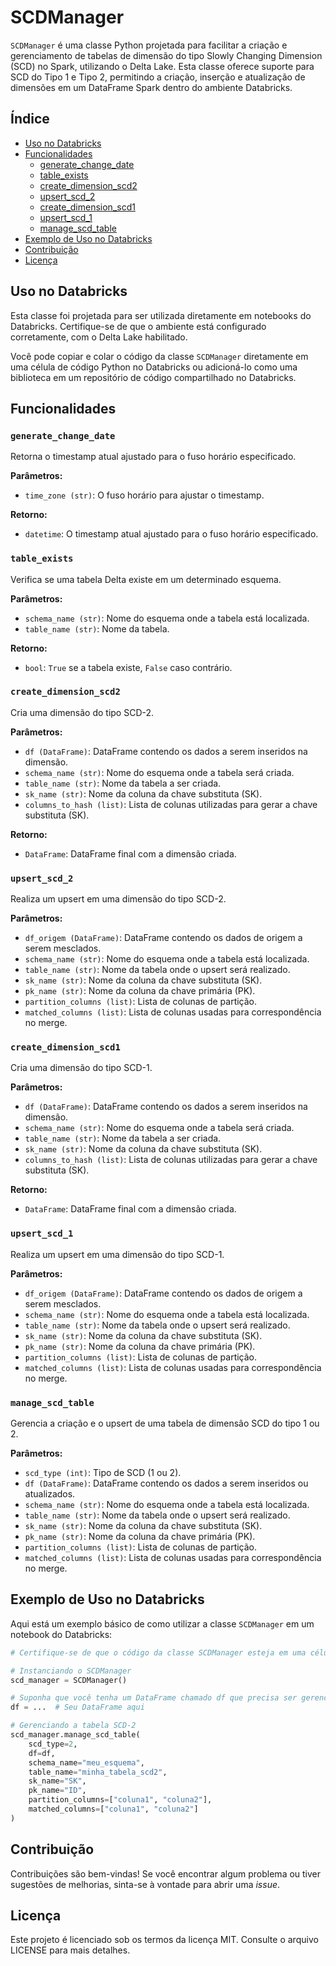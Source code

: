 # SCDManager

`SCDManager` é uma classe Python projetada para facilitar a criação e gerenciamento de tabelas de dimensão do tipo Slowly Changing Dimension (SCD) no Spark, utilizando o Delta Lake. Esta classe oferece suporte para SCD do Tipo 1 e Tipo 2, permitindo a criação, inserção e atualização de dimensões em um DataFrame Spark dentro do ambiente Databricks.

## Índice

- [Uso no Databricks](#uso-no-databricks)
- [Funcionalidades](#funcionalidades)
  - [generate_change_date](#generate_change_date)
  - [table_exists](#table_exists)
  - [create_dimension_scd2](#create_dimension_scd2)
  - [upsert_scd_2](#upsert_scd_2)
  - [create_dimension_scd1](#create_dimension_scd1)
  - [upsert_scd_1](#upsert_scd_1)
  - [manage_scd_table](#manage_scd_table)
- [Exemplo de Uso no Databricks](#exemplo-de-uso-no-databricks)
- [Contribuição](#contribuição)
- [Licença](#licença)

## Uso no Databricks

Esta classe foi projetada para ser utilizada diretamente em notebooks do Databricks. Certifique-se de que o ambiente está configurado corretamente, com o Delta Lake habilitado.

Você pode copiar e colar o código da classe `SCDManager` diretamente em uma célula de código Python no Databricks ou adicioná-lo como uma biblioteca em um repositório de código compartilhado no Databricks.

## Funcionalidades

### `generate_change_date`

Retorna o timestamp atual ajustado para o fuso horário especificado.

**Parâmetros:**

- `time_zone (str)`: O fuso horário para ajustar o timestamp.

**Retorno:**

- `datetime`: O timestamp atual ajustado para o fuso horário especificado.

### `table_exists`

Verifica se uma tabela Delta existe em um determinado esquema.

**Parâmetros:**

- `schema_name (str)`: Nome do esquema onde a tabela está localizada.
- `table_name (str)`: Nome da tabela.

**Retorno:**

- `bool`: `True` se a tabela existe, `False` caso contrário.

### `create_dimension_scd2`

Cria uma dimensão do tipo SCD-2.

**Parâmetros:**

- `df (DataFrame)`: DataFrame contendo os dados a serem inseridos na dimensão.
- `schema_name (str)`: Nome do esquema onde a tabela será criada.
- `table_name (str)`: Nome da tabela a ser criada.
- `sk_name (str)`: Nome da coluna da chave substituta (SK).
- `columns_to_hash (list)`: Lista de colunas utilizadas para gerar a chave substituta (SK).

**Retorno:**

- `DataFrame`: DataFrame final com a dimensão criada.

### `upsert_scd_2`

Realiza um upsert em uma dimensão do tipo SCD-2.

**Parâmetros:**

- `df_origem (DataFrame)`: DataFrame contendo os dados de origem a serem mesclados.
- `schema_name (str)`: Nome do esquema onde a tabela está localizada.
- `table_name (str)`: Nome da tabela onde o upsert será realizado.
- `sk_name (str)`: Nome da coluna da chave substituta (SK).
- `pk_name (str)`: Nome da coluna da chave primária (PK).
- `partition_columns (list)`: Lista de colunas de partição.
- `matched_columns (list)`: Lista de colunas usadas para correspondência no merge.

### `create_dimension_scd1`

Cria uma dimensão do tipo SCD-1.

**Parâmetros:**

- `df (DataFrame)`: DataFrame contendo os dados a serem inseridos na dimensão.
- `schema_name (str)`: Nome do esquema onde a tabela será criada.
- `table_name (str)`: Nome da tabela a ser criada.
- `sk_name (str)`: Nome da coluna da chave substituta (SK).
- `columns_to_hash (list)`: Lista de colunas utilizadas para gerar a chave substituta (SK).

**Retorno:**

- `DataFrame`: DataFrame final com a dimensão criada.

### `upsert_scd_1`

Realiza um upsert em uma dimensão do tipo SCD-1.

**Parâmetros:**

- `df_origem (DataFrame)`: DataFrame contendo os dados de origem a serem mesclados.
- `schema_name (str)`: Nome do esquema onde a tabela está localizada.
- `table_name (str)`: Nome da tabela onde o upsert será realizado.
- `sk_name (str)`: Nome da coluna da chave substituta (SK).
- `pk_name (str)`: Nome da coluna da chave primária (PK).
- `partition_columns (list)`: Lista de colunas de partição.
- `matched_columns (list)`: Lista de colunas usadas para correspondência no merge.

### `manage_scd_table`

Gerencia a criação e o upsert de uma tabela de dimensão SCD do tipo 1 ou 2.

**Parâmetros:**

- `scd_type (int)`: Tipo de SCD (1 ou 2).
- `df (DataFrame)`: DataFrame contendo os dados a serem inseridos ou atualizados.
- `schema_name (str)`: Nome do esquema onde a tabela está localizada.
- `table_name (str)`: Nome da tabela onde o upsert será realizado.
- `sk_name (str)`: Nome da coluna da chave substituta (SK).
- `pk_name (str)`: Nome da coluna da chave primária (PK).
- `partition_columns (list)`: Lista de colunas de partição.
- `matched_columns (list)`: Lista de colunas usadas para correspondência no merge.

## Exemplo de Uso no Databricks

Aqui está um exemplo básico de como utilizar a classe `SCDManager` em um notebook do Databricks:

```python
# Certifique-se de que o código da classe SCDManager esteja em uma célula anterior ou em um módulo importado

# Instanciando o SCDManager
scd_manager = SCDManager()

# Suponha que você tenha um DataFrame chamado df que precisa ser gerenciado como uma dimensão SCD-2
df = ...  # Seu DataFrame aqui

# Gerenciando a tabela SCD-2
scd_manager.manage_scd_table(
    scd_type=2,
    df=df,
    schema_name="meu_esquema",
    table_name="minha_tabela_scd2",
    sk_name="SK",
    pk_name="ID",
    partition_columns=["coluna1", "coluna2"],
    matched_columns=["coluna1", "coluna2"]
)
```

## Contribuição

Contribuições são bem-vindas! Se você encontrar algum problema ou tiver sugestões de melhorias, sinta-se à vontade para abrir uma _issue_.


## Licença
Este projeto é licenciado sob os termos da licença MIT. Consulte o arquivo LICENSE para mais detalhes.


